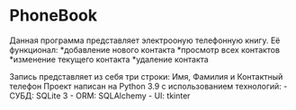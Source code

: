 # PhoneBook
Данная программа представляет электрооную телефонную книгу. 
Её функционал:
  *добавление нового контакта
  *просмотр всех контактов
  *изменение текущего контакта
  *удаление контакта
  
Запись представляет из себя три строки: Имя, Фамилия и Контактный телефон
Проект написан на Python 3.9 с использованием технологий:
    - СУБД: SQLite 3
    - ORM: SQLAlchemy
    - UI: tkinter
